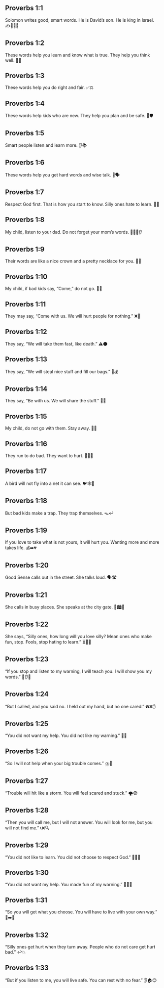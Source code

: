 ## Proverbs 1:1
Solomon writes good, smart words. He is David’s son. He is king in Israel. ✍️👑🇮🇱
## Proverbs 1:2
These words help you learn and know what is true. They help you think well. 📘🧠
## Proverbs 1:3
These words help you do right and fair. ✅⚖️
## Proverbs 1:4
These words help kids who are new. They help you plan and be safe. 🧒🛡️
## Proverbs 1:5
Smart people listen and learn more. 👂📚
## Proverbs 1:6
These words help you get hard words and wise talk. 🧩🗣️
## Proverbs 1:7
Respect God first. That is how you start to know. Silly ones hate to learn. 🙏📖
## Proverbs 1:8
My child, listen to your dad. Do not forget your mom’s words. 👨‍👩‍👧👂
## Proverbs 1:9
Their words are like a nice crown and a pretty necklace for you. 👑📿
## Proverbs 1:10
My child, if bad kids say, “Come,” do not go. 🚫👥
## Proverbs 1:11
They may say, “Come with us. We will hurt people for nothing.” ❌👊
## Proverbs 1:12
They say, “We will take them fast, like death.” ⚠️🌑
## Proverbs 1:13
They say, “We will steal nice stuff and fill our bags.” 👜💰
## Proverbs 1:14
They say, “Be with us. We will share the stuff.” 🤝🎒
## Proverbs 1:15
My child, do not go with them. Stay away. 🚫👣
## Proverbs 1:16
They run to do bad. They want to hurt. 🏃‍♂️❌
## Proverbs 1:17
A bird will not fly into a net it can see. 🐦🕸️👀
## Proverbs 1:18
But bad kids make a trap. They trap themselves. 🪤↩️
## Proverbs 1:19
If you love to take what is not yours, it will hurt you. Wanting more and more takes life. 💰➡️💔
## Proverbs 1:20
Good Sense calls out in the street. She talks loud. 🗣️🛣️
## Proverbs 1:21
She calls in busy places. She speaks at the city gate. 📣🏙️🚪
## Proverbs 1:22
She says, “Silly ones, how long will you love silly? Mean ones who make fun, stop. Fools, stop hating to learn.” ⏳🙅‍♂️
## Proverbs 1:23
“If you stop and listen to my warning, I will teach you. I will show you my words.” 🔄👂📖
## Proverbs 1:24
“But I called, and you said no. I held out my hand, but no one cared.” ☎️❌✋
## Proverbs 1:25
“You did not want my help. You did not like my warning.” 🙉🚫
## Proverbs 1:26
“So I will not help when your big trouble comes.” ⛈️🚫
## Proverbs 1:27
“Trouble will hit like a storm. You will feel scared and stuck.” 🌪️😨
## Proverbs 1:28
“Then you will call me, but I will not answer. You will look for me, but you will not find me.” 📞❌🔍
## Proverbs 1:29
“You did not like to learn. You did not choose to respect God.” 🚫📘🙏
## Proverbs 1:30
“You did not want my help. You made fun of my warning.” 🙅‍♂️😒
## Proverbs 1:31
“So you will get what you choose. You will have to live with your own way.” 🍎➡️🚶
## Proverbs 1:32
“Silly ones get hurt when they turn away. People who do not care get hurt bad.” ↩️💥
## Proverbs 1:33
“But if you listen to me, you will live safe. You can rest with no fear.” 👂🏠😌
